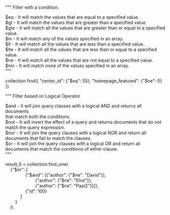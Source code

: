 

"""     Filter with a condition.

$eq -	It will match the values that are equal to a specified value.\
$gt -	It will match the values that are greater than a specified value.\
$gte -	It will match all the values that are greater than or equal to a specified value.\
$in -	It will match any of the values specified in an array.\
$lt -	It will match all the values that are less than a specified value.\
$lte -	It will match all the values that are less than or equal to a specified value.\
$ne -	It will match all the values that are not equal to a specified value.\
$nin -	It will match none of the values specified in an array.\
"""

collection.find({
    "center_id": {"$eq": 55},
    "homepage_featured": {"$ne": 0}
})

"""     Filter based on Logical Operator 

$and -	It will join query clauses with a logical AND and returns all documents \
    that match both the conditions.\
$not -	It will invert the effect of a query and returns documents that do not \
    match the query expression.\
$nor -	It will join the query clauses with a logical NOR and return all\
    documents that fail to match the clauses.\
$or -	It will join the query clauses with a logical OR and return all \
    documents that match the conditions of either clause.\
"""

result_5 = collection.find_one(\
&nbsp;&nbsp;&nbsp;&nbsp;{"$or": [\
&nbsp;&nbsp;&nbsp;&nbsp;&nbsp;&nbsp;&nbsp;&nbsp;&nbsp;&nbsp;&nbsp;&nbsp;&nbsp;&nbsp;&nbsp;&nbsp;{"$and": [{"author": {"$ne": "David"}},\
&nbsp;&nbsp;&nbsp;&nbsp;&nbsp;&nbsp;&nbsp;&nbsp;&nbsp;&nbsp;&nbsp;&nbsp;&nbsp;&nbsp;&nbsp;&nbsp;&nbsp;&nbsp;&nbsp;&nbsp;&nbsp;&nbsp;&nbsp;&nbsp;{"author": {"$ne": "Eliot"}},\
&nbsp;&nbsp;&nbsp;&nbsp;&nbsp;&nbsp;&nbsp;&nbsp;&nbsp;&nbsp;&nbsp;&nbsp;&nbsp;&nbsp;&nbsp;&nbsp;&nbsp;&nbsp;&nbsp;&nbsp;&nbsp;&nbsp;&nbsp;&nbsp;{"author": {"$ne": "Papi2"}}]},\
&nbsp;&nbsp;&nbsp;&nbsp;&nbsp;&nbsp;&nbsp;&nbsp;&nbsp;&nbsp;&nbsp;&nbsp;&nbsp;&nbsp;&nbsp;&nbsp;{"id": 100}\
&nbsp;&nbsp;&nbsp;&nbsp;&nbsp;&nbsp;&nbsp;&nbsp;&nbsp;&nbsp;&nbsp;&nbsp;]\
&nbsp;&nbsp;&nbsp;&nbsp;&nbsp;&nbsp;&nbsp;&nbsp;}\
&nbsp;&nbsp;&nbsp;&nbsp;)\

